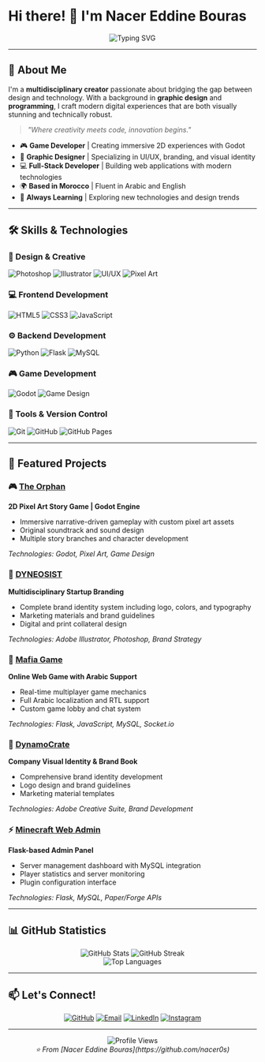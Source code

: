 # Hi there! 👋 I'm Nacer Eddine Bouras

<div align="center">
  <img src="https://readme-typing-svg.demolab.com?font=Fira+Code&size=22&duration=3000&pause=1000&color=2196F3&center=true&vCenter=true&width=600&lines=Multidisciplinary+Creator+from+Morocco;Graphic+Designer+%26+Developer;Building+Digital+Experiences" alt="Typing SVG" />
</div>

---

## 🎨 About Me

I'm a **multidisciplinary creator** passionate about bridging the gap between design and technology. With a background in **graphic design** and **programming**, I craft modern digital experiences that are both visually stunning and technically robust.

> *"Where creativity meets code, innovation begins."*

- 🎮 **Game Developer** | Creating immersive 2D experiences with Godot
- 🎨 **Graphic Designer** | Specializing in UI/UX, branding, and visual identity
- 💻 **Full-Stack Developer** | Building web applications with modern technologies
- 🌍 **Based in Morocco** | Fluent in Arabic and English
- 🚀 **Always Learning** | Exploring new technologies and design trends

---

## 🛠️ Skills & Technologies

### 🎨 Design & Creative
![Photoshop](https://img.shields.io/badge/Adobe%20Photoshop-31A8FF?style=for-the-badge&logo=adobe-photoshop&logoColor=white)
![Illustrator](https://img.shields.io/badge/Adobe%20Illustrator-FF9A00?style=for-the-badge&logo=adobe-illustrator&logoColor=white)
![UI/UX](https://img.shields.io/badge/UI%2FUX-FF6B6B?style=for-the-badge&logo=figma&logoColor=white)
![Pixel Art](https://img.shields.io/badge/Pixel%20Art-4ECDC4?style=for-the-badge&logo=pixiv&logoColor=white)

### 💻 Frontend Development
![HTML5](https://img.shields.io/badge/HTML5-E34F26?style=for-the-badge&logo=html5&logoColor=white)
![CSS3](https://img.shields.io/badge/CSS3-1572B6?style=for-the-badge&logo=css3&logoColor=white)
![JavaScript](https://img.shields.io/badge/JavaScript-F7DF1E?style=for-the-badge&logo=javascript&logoColor=black)

### ⚙️ Backend Development
![Python](https://img.shields.io/badge/Python-3776AB?style=for-the-badge&logo=python&logoColor=white)
![Flask](https://img.shields.io/badge/Flask-000000?style=for-the-badge&logo=flask&logoColor=white)
![MySQL](https://img.shields.io/badge/MySQL-4479A1?style=for-the-badge&logo=mysql&logoColor=white)

### 🎮 Game Development
![Godot](https://img.shields.io/badge/Godot-478CBF?style=for-the-badge&logo=godot-engine&logoColor=white)
![Game Design](https://img.shields.io/badge/Game%20Design-FF6B35?style=for-the-badge&logo=unity&logoColor=white)

### 🔧 Tools & Version Control
![Git](https://img.shields.io/badge/Git-F05032?style=for-the-badge&logo=git&logoColor=white)
![GitHub](https://img.shields.io/badge/GitHub-181717?style=for-the-badge&logo=github&logoColor=white)
![GitHub Pages](https://img.shields.io/badge/GitHub%20Pages-222222?style=for-the-badge&logo=github-pages&logoColor=white)

---

## 🚀 Featured Projects

### 🎮 [The Orphan](https://github.com/nacer0s/the-orphan)
**2D Pixel Art Story Game | Godot Engine**
- Immersive narrative-driven gameplay with custom pixel art assets
- Original soundtrack and sound design
- Multiple story branches and character development

*Technologies: Godot, Pixel Art, Game Design*

### 🏢 [DYNEOSIST](https://github.com/nacer0s/dyneosist-branding)
**Multidisciplinary Startup Branding**
- Complete brand identity system including logo, colors, and typography
- Marketing materials and brand guidelines
- Digital and print collateral design

*Technologies: Adobe Illustrator, Photoshop, Brand Strategy*

### 🎯 [Mafia Game](https://github.com/nacer0s/mafia-game)
**Online Web Game with Arabic Support**
- Real-time multiplayer game mechanics
- Full Arabic localization and RTL support
- Custom game lobby and chat system

*Technologies: Flask, JavaScript, MySQL, Socket.io*

### 🎨 [DynamoCrate](https://github.com/nacer0s/dynamocrate-identity)
**Company Visual Identity & Brand Book**
- Comprehensive brand identity development
- Logo design and brand guidelines
- Marketing material templates

*Technologies: Adobe Creative Suite, Brand Development*

### ⚡ [Minecraft Web Admin](https://github.com/nacer0s/minecraft-web-admin)
**Flask-based Admin Panel**
- Server management dashboard with MySQL integration
- Player statistics and server monitoring
- Plugin configuration interface

*Technologies: Flask, MySQL, Paper/Forge APIs*

---

## 📊 GitHub Statistics

<div align="center">
  <img src="https://github-readme-stats.vercel.app/api?username=nacer0s&show_icons=true&theme=tokyonight&hide_border=true" alt="GitHub Stats" />
  <img src="https://github-readme-streak-stats.herokuapp.com/?user=nacer0s&theme=tokyonight&hide_border=true" alt="GitHub Streak" />
</div>

<div align="center">
  <img src="https://github-readme-stats.vercel.app/api/top-langs/?username=nacer0s&layout=compact&theme=tokyonight&hide_border=true" alt="Top Languages" />
</div>

---

## 📫 Let's Connect!

<div align="center">
  
[![GitHub](https://img.shields.io/badge/GitHub-181717?style=for-the-badge&logo=github&logoColor=white)](https://github.com/nacer0s)
[![Email](https://img.shields.io/badge/Email-D14836?style=for-the-badge&logo=gmail&logoColor=white)](mailto:nacer.eddine.dev@example.com)
[![LinkedIn](https://img.shields.io/badge/LinkedIn-0077B5?style=for-the-badge&logo=linkedin&logoColor=white)](https://linkedin.com/in/nacer-eddine-bouras)
[![Instagram](https://img.shields.io/badge/Instagram-E4405F?style=for-the-badge&logo=instagram&logoColor=white)](https://instagram.com/nacer.os)

</div>

---

<div align="center">
  <img src="https://komarev.com/ghpvc/?username=nacer0s&color=blueviolet&style=for-the-badge" alt="Profile Views" />
</div>

<div align="center">
  <i>⭐ From [Nacer Eddine Bouras](https://github.com/nacer0s)</i>
</div>
